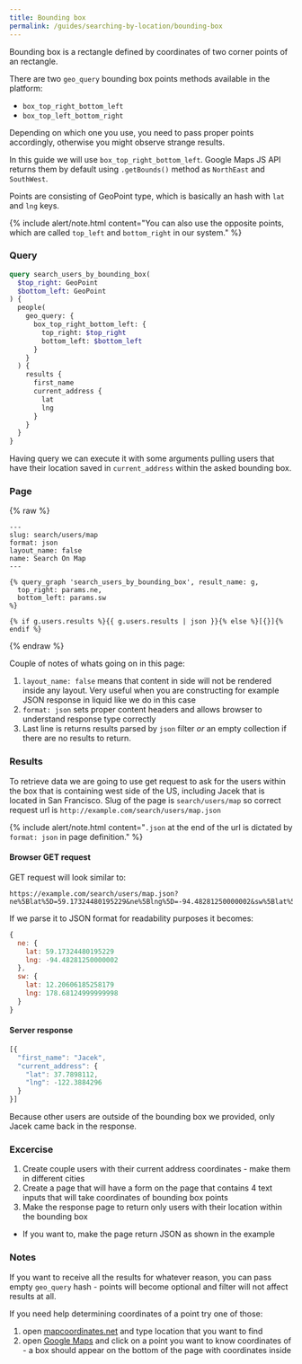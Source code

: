 ```yaml
---
title: Bounding box
permalink: /guides/searching-by-location/bounding-box
---
```


Bounding box is a rectangle defined by coordinates of two corner points of an rectangle.

There are two `geo_query` bounding box points methods available in the platform:

* `box_top_right_bottom_left`
* `box_top_left_bottom_right`

Depending on which one you use, you need to pass proper points accordingly, otherwise you might observe strange results.

In this guide we will use `box_top_right_bottom_left`. Google Maps JS API returns them by default using `.getBounds()` method as `NorthEast` and `SouthWest`.

Points are consisting of GeoPoint type, which is basically an hash with `lat` and `lng` keys.

{% include alert/note.html content="You can also use the opposite points, which are called `top_left` and `bottom_right` in our system." %}

### Query
```graphql
query search_users_by_bounding_box(
  $top_right: GeoPoint
  $bottom_left: GeoPoint
) {
  people(
    geo_query: {
      box_top_right_bottom_left: {
        top_right: $top_right
        bottom_left: $bottom_left
      }
    }
  ) {
    results {
      first_name
      current_address {
        lat
        lng
      }
    }
  }
}
```

Having query we can execute it with some arguments pulling users that have their location saved in `current_address` within the asked bounding box. 

### Page
{% raw %}
```liquid
---
slug: search/users/map
format: json
layout_name: false
name: Search On Map
---

{% query_graph 'search_users_by_bounding_box', result_name: g,
  top_right: params.ne,
  bottom_left: params.sw
%}

{% if g.users.results %}{{ g.users.results | json }}{% else %}[{}]{% endif %}
```
{% endraw %}

Couple of notes of whats going on in this page:
1. `layout_name: false` means that content in side will not be rendered inside any layout. Very useful when you are constructing for example JSON response in liquid like we do in this case
2. `format: json` sets proper content headers and allows browser to understand response type correctly
3. Last line is returns results parsed by `json` filter *or* an empty collection if there are no results to return.

### Results
To retrieve data we are going to use get request to ask for the users within the box that is containing west side of the US, including Jacek that is located in San Francisco.
Slug of the page is `search/users/map` so correct request url is `http://example.com/search/users/map.json`

{% include alert/note.html content="`.json` at the end of the url is dictated by `format: json` in page definition." %}

#### Browser GET request
GET request will look similar to:
```
https://example.com/search/users/map.json?ne%5Blat%5D=59.17324480195229&ne%5Blng%5D=-94.48281250000002&sw%5Blat%5D=12.20606185258179&sw%5Blng%5D=178.68124999999998
```

If we parse it to JSON format for readability purposes it becomes:
```js
{
  ne: {
    lat: 59.17324480195229
    lng: -94.48281250000002
  },
  sw: {
    lat: 12.20606185258179
    lng: 178.68124999999998
  }
}
```

#### Server response
```js
[{
  "first_name": "Jacek",
  "current_address": {
    "lat": 37.7898112,
    "lng": -122.3884296
  }
}]
```

Because other users are outside of the bounding box we provided, only Jacek came back in the response.

### Excercise
1. Create couple users with their current address coordinates - make them in different cities 
2. Create a page that will have a form on the page that contains 4 text inputs that will take coordinates of bounding box points
3. Make the response page to return only users with their location within the bounding box 
  * If you want to, make the page return JSON as shown in the example

### Notes

If you want to receive all the results for whatever reason, you can pass empty `geo_query` hash - points will become optional and filter will not affect results at all.

If you need help determining coordinates of a point try one of those:
1. open [mapcoordinates.net](http://www.mapcoordinates.net/en) and type location that you want to find
2. open [Google Maps](https://maps.google.com) and click on a point you want to know coordinates of - a box should appear on the bottom of the page with coordinates inside

